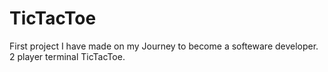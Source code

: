 # TicTacToe
First project I have made on my Journey to become a softeware developer. 2 player terminal TicTacToe.

